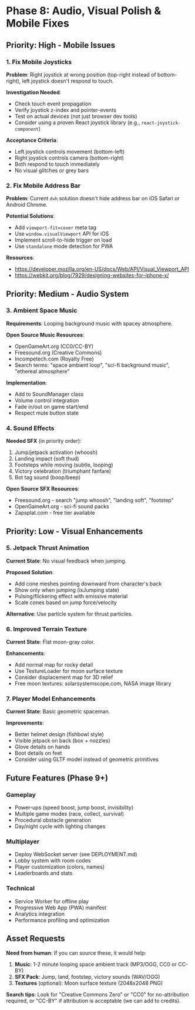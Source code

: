 # Phase 8: Audio, Visual Polish & Mobile Fixes

## Priority: High - Mobile Issues

### 1. Fix Mobile Joysticks

**Problem**: Right joystick at wrong position (top-right instead of bottom-right), left joystick doesn't respond to touch.

**Investigation Needed**:

- Check touch event propagation
- Verify joystick z-index and pointer-events
- Test on actual devices (not just browser dev tools)
- Consider using a proven React joystick library (e.g., `react-joystick-component`)

**Acceptance Criteria**:

- Left joystick controls movement (bottom-left)
- Right joystick controls camera (bottom-right)
- Both respond to touch immediately
- No visual glitches or grey bars

### 2. Fix Mobile Address Bar

**Problem**: Current `dvh` solution doesn't hide address bar on iOS Safari or Android Chrome.

**Potential Solutions**:

- Add `viewport-fit=cover` meta tag
- Use `window.visualViewport` API for iOS
- Implement scroll-to-hide trigger on load
- Use `standalone` mode detection for PWA

**Resources**:

- https://developer.mozilla.org/en-US/docs/Web/API/Visual_Viewport_API
- https://webkit.org/blog/7929/designing-websites-for-iphone-x/

## Priority: Medium - Audio System

### 3. Ambient Space Music

**Requirements**: Looping background music with spacey atmosphere.

**Open Source Music Resources**:

- OpenGameArt.org (CC0/CC-BY)
- Freesound.org (Creative Commons)
- Incompetech.com (Royalty Free)
- Search terms: "space ambient loop", "sci-fi background music", "ethereal atmosphere"

**Implementation**:

- Add to SoundManager class
- Volume control integration
- Fade in/out on game start/end
- Respect mute button state

### 4. Sound Effects

**Needed SFX** (in priority order):

1. Jump/jetpack activation (whoosh)
2. Landing impact (soft thud)
3. Footsteps while moving (subtle, looping)
4. Victory celebration (triumphant fanfare)
5. Bot tag sound (boop/beep)

**Open Source SFX Resources**:

- Freesound.org - search "jump whoosh", "landing soft", "footstep"
- OpenGameArt.org - sci-fi sound packs
- Zapsplat.com - free tier available

## Priority: Low - Visual Enhancements

### 5. Jetpack Thrust Animation

**Current State**: No visual feedback when jumping.

**Proposed Solution**:

- Add cone meshes pointing downward from character's back
- Show only when jumping (isJumping state)
- Pulsing/flickering effect with emissive material
- Scale cones based on jump force/velocity

**Alternative**: Use particle system for thrust particles.

### 6. Improved Terrain Texture

**Current State**: Flat moon-gray color.

**Enhancements**:

- Add normal map for rocky detail
- Use TextureLoader for moon surface texture
- Consider displacement map for 3D relief
- Free moon textures: solarsystemscope.com, NASA image library

### 7. Player Model Enhancements

**Current State**: Basic geometric spaceman.

**Improvements**:

- Better helmet design (fishbowl style)
- Visible jetpack on back (box + nozzles)
- Glove details on hands
- Boot details on feet
- Consider using GLTF model instead of geometric primitives

## Future Features (Phase 9+)

### Gameplay

- Power-ups (speed boost, jump boost, invisibility)
- Multiple game modes (race, collect, survival)
- Procedural obstacle generation
- Day/night cycle with lighting changes

### Multiplayer

- Deploy WebSocket server (see DEPLOYMENT.md)
- Lobby system with room codes
- Player customization (colors, names)
- Leaderboards and stats

### Technical

- Service Worker for offline play
- Progressive Web App (PWA) manifest
- Analytics integration
- Performance profiling and optimization

## Asset Requests

**Need from human**: If you can source these, it would help:

1. **Music**: 1-2 minute looping space ambient track (MP3/OGG, CC0 or CC-BY)
2. **SFX Pack**: Jump, land, footstep, victory sounds (WAV/OGG)
3. **Textures** (optional): Moon surface texture (2048x2048 PNG)

**Search tips**: Look for "Creative Commons Zero" or "CC0" for no-attribution required, or "CC-BY" if attribution is acceptable (we can add to credits).
